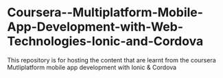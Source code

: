 # Coursera--Multiplatform-Mobile-App-Development-with-Web-Technologies-Ionic-and-Cordova
This repository is for hosting the content that are learnt from the coursera Mutliplatform mobile app development with Ionic &amp; Cordova
